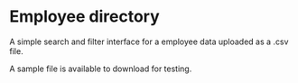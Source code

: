 # Employee directory

A simple search and filter interface for a employee data uploaded as a .csv file.

A sample file is available to download for testing.